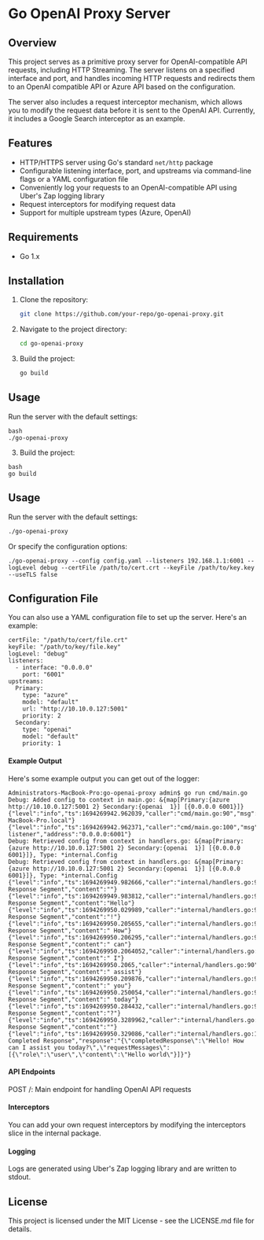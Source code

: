 # Go OpenAI Proxy Server

## Overview
This project serves as a primitive proxy server for OpenAI-compatible API requests, including HTTP Streaming. The server listens on a specified interface and port, and handles incoming HTTP requests and redirects them to an OpenAI compatible API or Azure API based on the configuration. 

The server also includes a request interceptor mechanism, which allows you to modify the request data before it is sent to the OpenAI API. Currently, it includes a Google Search interceptor as an example.

## Features
- HTTP/HTTPS server using Go's standard `net/http` package
- Configurable listening interface, port, and upstreams via command-line flags or a YAML configuration file
- Conveniently log your requests to an OpenAI-compatible API using Uber's Zap logging library
- Request interceptors for modifying request data
- Support for multiple upstream types (Azure, OpenAI)

## Requirements
- Go 1.x

## Installation
1. Clone the repository:

    ```bash
    git clone https://github.com/your-repo/go-openai-proxy.git
    ```

2. Navigate to the project directory:

    ```bash
    cd go-openai-proxy
    ```

3. Build the project:

    ```bash
    go build
    ```

## Usage
Run the server with the default settings:

```
bash
./go-openai-proxy
```

3. Build the project:

```
bash
go build
```

## Usage
Run the server with the default settings:

```bash
./go-openai-proxy
```

Or specify the configuration options:
```
./go-openai-proxy --config config.yaml --listeners 192.168.1.1:6001 --logLevel debug --certFile /path/to/cert.crt --keyFile /path/to/key.key --useTLS false
```

## Configuration File
You can also use a YAML configuration file to set up the server. Here's an example:
```
certFile: "/path/to/cert/file.crt"
keyFile: "/path/to/key/file.key"
logLevel: "debug"
listeners:
  - interface: "0.0.0.0"
    port: "6001"
upstreams:
  Primary:
    type: "azure"
    model: "default"
    url: "http://10.10.0.127:5001"
    priority: 2
  Secondary:
    type: "openai"
    model: "default"
    priority: 1

```

#### Example Output
Here's some example output you can get out of the logger:
```
Administrators-MacBook-Pro:go-openai-proxy admin$ go run cmd/main.go
Debug: Added config to context in main.go: &{map[Primary:{azure http://10.10.0.127:5001 2} Secondary:{openai  1}] [{0.0.0.0 6001}]}
{"level":"info","ts":1694269942.962039,"caller":"cmd/main.go:90","msg":"Hostname","hostname":"Administrators-MacBook-Pro.local"}
{"level":"info","ts":1694269942.962371,"caller":"cmd/main.go:100","msg":"Starting listener","address":"0.0.0.0:6001"}
Debug: Retrieved config from context in handlers.go: &{map[Primary:{azure http://10.10.0.127:5001 2} Secondary:{openai  1}] [{0.0.0.0 6001}]}, Type: *internal.Config
Debug: Retrieved config from context in handlers.go: &{map[Primary:{azure http://10.10.0.127:5001 2} Secondary:{openai  1}] [{0.0.0.0 6001}]}, Type: *internal.Config
{"level":"info","ts":1694269949.982666,"caller":"internal/handlers.go:90","msg":"JSON Response Segment","content":""}
{"level":"info","ts":1694269949.983812,"caller":"internal/handlers.go:90","msg":"JSON Response Segment","content":"Hello"}
{"level":"info","ts":1694269950.029989,"caller":"internal/handlers.go:90","msg":"JSON Response Segment","content":"!"}
{"level":"info","ts":1694269950.205655,"caller":"internal/handlers.go:90","msg":"JSON Response Segment","content":" How"}
{"level":"info","ts":1694269950.206295,"caller":"internal/handlers.go:90","msg":"JSON Response Segment","content":" can"}
{"level":"info","ts":1694269950.2064052,"caller":"internal/handlers.go:90","msg":"JSON Response Segment","content":" I"}
{"level":"info","ts":1694269950.2065,"caller":"internal/handlers.go:90","msg":"JSON Response Segment","content":" assist"}
{"level":"info","ts":1694269950.209876,"caller":"internal/handlers.go:90","msg":"JSON Response Segment","content":" you"}
{"level":"info","ts":1694269950.250054,"caller":"internal/handlers.go:90","msg":"JSON Response Segment","content":" today"}
{"level":"info","ts":1694269950.284432,"caller":"internal/handlers.go:90","msg":"JSON Response Segment","content":"?"}
{"level":"info","ts":1694269950.3289962,"caller":"internal/handlers.go:90","msg":"JSON Response Segment","content":""}
{"level":"info","ts":1694269950.329086,"caller":"internal/handlers.go:107","msg":"JSON Completed Response","response":"{\"completedResponse\":\"Hello! How can I assist you today?\",\"requestMessages\":[{\"role\":\"user\",\"content\":\"Hello world\"}]}"}
```

#### API Endpoints
POST /: Main endpoint for handling OpenAI API requests

#### Interceptors
You can add your own request interceptors by modifying the interceptors slice in the internal package.

#### Logging
Logs are generated using Uber's Zap logging library and are written to stdout.

## License
This project is licensed under the MIT License - see the LICENSE.md file for details.

